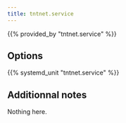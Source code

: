 ```yaml
---
title: tntnet.service
---
```


{{% provided_by "tntnet.service" %}}

## Options

{{% systemd_unit "tntnet.service" %}}

## Additionnal notes

Nothing here.